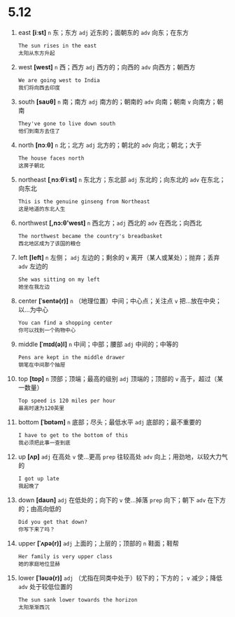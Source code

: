 # 5.12

1. east **[iːst]** `n` 东；东方 `adj` 近东的；面朝东的 `adv` 向东；在东方

   ```
   The sun rises in the east
   太阳从东方升起
   ```

2. west **[west]** `n` 西；西方 `adj` 西方的；向西的 `adv` 向西方；朝西方

   ```
   We are going west to India
   我们将向西去印度
   ```

3. south **[saʊθ]** `n` 南；南方 `adj` 南方的；朝南的 `adv` 向南；朝南 `v` 向南方；朝南

   ```
   They've gone to live down south
   他们到南方去住了
   ```

4. north **[nɔːθ]** `n` 北；北方 `adj` 北方的；朝北的 `adv` 向北；朝北；大于

   ```
   The house faces north
   这房子朝北
   ```

5. northeast **[ˌnɔːθˈiːst]** `n` 东北方；东北部 `adj` 东北的；向东北的 `adv` 在东北；向东北

   ```
   This is the genuine ginseng from Northeast
   这是地道的东北人生
   ```

6. northwest **[,nɔ:θ'west]** `n` 西北方；`adj` 西北的 `adv` 在西北；向西北

   ```
   The northwest became the country's breadbasket
   西北地区成为了该国的粮仓
   ```

7. left **[left]** `n` 左侧； `adj` 左边的；剩余的 `v` 离开（某人或某处）；抛弃；丢弃 `adv` 左边的

   ```
   She was sitting on my left
   她坐在我左边
   ```

8. center **[ˈsentə(r)]** `n` （地理位置）中间；中心点；关注点 `v` 把...放在中央；以...为中心

   ```
   You can find a shopping center
   你可以找到一个购物中心
   ```

9. middle **[ˈmɪd(ə)l]** `n` 中间；中部；腰部 `adj` 中间的；中等的

   ```
   Pens are kept in the middle drawer
   钢笔在中间那个抽屉
   ```

10. top **[tɒp]** `n` 顶部；顶端；最高的级别 `adj` 顶端的；顶部的 `v` 高于，超过（某一数量）

    ```
    Top speed is 120 miles per hour
    最高时速为120英里
    ```

11. bottom **[ˈbɒtəm]** `n` 底部；尽头；最低水平 `adj` 底部的；最不重要的

    ```
    I have to get to the bottom of this
    我必须把此事一查到底
    ```

12. up **[ʌp]** `adj` 在高处 `v` 使...更高 `prep` 往较高处 `adv` 向上；用劲地，以较大力气的

    ```
    I got up late
    我起晚了
    ```

13. down **[daʊn]** `adj` 在低处的；向下的 `v` 使...掉落 `prep` 向下；朝下 `adv` 在下方的；由高向低的

    ```
    Did you get that down?
    你写下来了吗？
    ```

14. upper **[ˈʌpə(r)]** `adj` 上面的；上层的；顶部的 `n` 鞋面；鞋帮

    ```
    Her family is very upper class
    她的家庭地位显赫
    ```

15. lower **[ˈləʊə(r)]** `adj` （尤指在同类中处于）较下的；下方的； `v` 减少；降低 `adv` 处于较低位置的

    ```
    The sun sank lower towards the horizon
    太阳渐渐西沉
    ```
